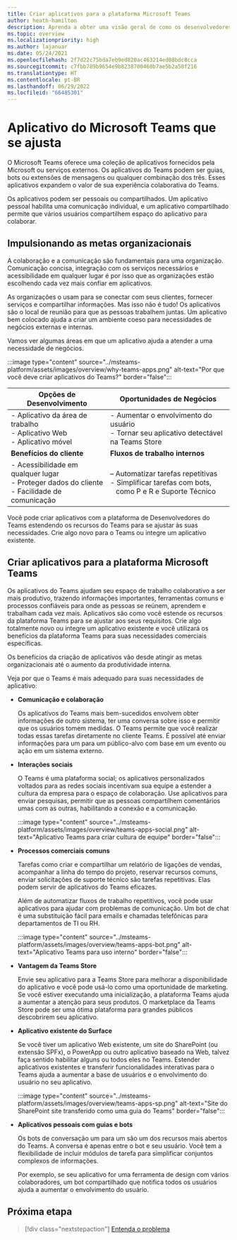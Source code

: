 ```yaml
---
title: Criar aplicativos para a plataforma Microsoft Teams
author: heath-hamilton
description: Aprenda a obter uma visão geral de como os desenvolvedores podem estender os recursos do Microsoft Teams com aplicativos personalizados.
ms.topic: overview
ms.localizationpriority: high
ms.author: lajanuar
ms.date: 05/24/2021
ms.openlocfilehash: 2f7d22c75bda7eb9ed820ac463214ed08bdc8cca
ms.sourcegitcommit: c7fbb789b9654e9b8238700460b7ae5b2a58f216
ms.translationtype: HT
ms.contentlocale: pt-BR
ms.lasthandoff: 06/29/2022
ms.locfileid: "66485301"
---
```

# <a name="teams-app-that-fits"></a>Aplicativo do Microsoft Teams que se ajusta

O Microsoft Teams oferece uma coleção de aplicativos fornecidos pela Microsoft ou serviços externos. Os aplicativos do Teams podem ser guias, bots ou extensões de mensagens ou qualquer combinação dos três. Esses aplicativos expandem o valor de sua experiência colaborativa do Teams.

Os aplicativos podem ser pessoais ou compartilhados. Um aplicativo pessoal habilita uma comunicação individual, e um aplicativo compartilhado permite que vários usuários compartilhem espaço do aplicativo para colaborar.

## <a name="driving-organizational-goals"></a>Impulsionando as metas organizacionais

A colaboração e a comunicação são fundamentais para uma organização. Comunicação concisa, integração com os serviços necessários e acessibilidade em qualquer lugar é por isso que as organizações estão escolhendo cada vez mais confiar em aplicativos.

As organizações o usam para se conectar com seus clientes, fornecer serviços e compartilhar informações. Mas isso não é tudo! Os aplicativos são o local de reunião para que as pessoas trabalhem juntas. Um aplicativo bem colocado ajuda a criar um ambiente coeso para necessidades de negócios externas e internas.

Vamos ver algumas áreas em que um aplicativo ajuda a atender a uma necessidade de negócios.

:::image type="content" source="../msteams-platform/assets/images/overview/why-teams-apps.png" alt-text="Por que você deve criar aplicativos do Teams?" border="false":::

| **Opções de Desenvolvimento** | **Oportunidades de Negócios** |
| --- | --- |
| - Aplicativo da área de trabalho <br> - Aplicativo Web <br> - Aplicativo móvel | - Aumentar o envolvimento do usuário <br> - Tornar seu aplicativo detectável na Teams Store |
| **Benefícios do cliente** | **Fluxos de trabalho internos** |
| - Acessibilidade em qualquer lugar <br> - Proteger dados do cliente <br> - Facilidade de comunicação | – Automatizar tarefas repetitivas <br> - Simplificar tarefas com bots, <br> &nbsp;&nbsp; como P e R e Suporte Técnico |

Você pode criar aplicativos com a plataforma de Desenvolvedores do Teams estendendo os recursos do Teams para se ajustar às suas necessidades. Crie algo novo para o Teams ou integre um aplicativo existente.

## <a name="build-apps-with-microsoft-teams-platform"></a>Criar aplicativos para a plataforma Microsoft Teams

Os aplicativos do Teams ajudam seu espaço de trabalho colaborativo a ser mais produtivo, trazendo informações importantes, ferramentas comuns e processos confiáveis para onde as pessoas se reúnem, aprendem e trabalham cada vez mais. Aplicativos são como você estende os recursos da plataforma Teams para se ajustar aos seus requisitos. Crie algo totalmente novo ou integre um aplicativo existente e você utilizará os benefícios da plataforma Teams para suas necessidades comerciais específicas.

Os benefícios da criação de aplicativos vão desde atingir as metas organizacionais até o aumento da produtividade interna.

Veja por que o Teams é mais adequado para suas necessidades de aplicativo:

- **Comunicação e colaboração**

    Os aplicativos do Teams mais bem-sucedidos envolvem obter informações de outro sistema, ter uma conversa sobre isso e permitir que os usuários tomem medidas. O Teams permite que você realizar todas essas tarefas diretamente no cliente Teams. É possível até enviar informações para um para um público-alvo com base em um evento ou ação em um sistema externo.

- **Interações sociais**

    O Teams é uma plataforma social; os aplicativos personalizados voltados para as redes sociais incentivam sua equipe a estender a cultura da empresa para o espaço de colaboração. Use aplicativos para enviar pesquisas, permitir que as pessoas compartilhem comentários umas com as outras, habilitando a conexão e a comunicação.

    :::image type="content" source="../msteams-platform/assets/images/overview/teams-apps-social.png" alt-text="Aplicativo Teams para criar cultura de equipe" border="false":::

- **Processos comerciais comuns**

    Tarefas como criar e compartilhar um relatório de ligações de vendas, acompanhar a linha do tempo do projeto, reservar recursos comuns, enviar solicitações de suporte técnico são tarefas repetitivas. Elas podem servir de aplicativos do Teams eficazes.

    Além de automatizar fluxos de trabalho repetitivos, você pode usar aplicativos para ajudar com problemas de comunicação. Um bot de chat é uma substituição fácil para emails e chamadas telefônicas para departamentos de TI ou RH.

    :::image type="content" source="../msteams-platform/assets/images/overview/teams-apps-bot.png" alt-text="Aplicativo Teams para uso interno" border="false":::

- **Vantagem da Teams Store**

    Envie seu aplicativo para a Teams Store para melhorar a disponibilidade do aplicativo e você pode usá-lo como uma oportunidade de marketing. Se você estiver executando uma inicialização, a plataforma Teams ajuda a aumentar a atenção para seus produtos. O marketplace da Teams Store pode ser uma ótima plataforma para grandes públicos descobrirem seu aplicativo.

- **Aplicativo existente do Surface**

    Se você tiver um aplicativo Web existente, um site do SharePoint (ou extensão SPFx), o PowerApp ou outro aplicativo baseado na Web, talvez faça sentido habilitar alguns ou todos eles no Teams. Estender aplicativos existentes e transferir funcionalidades interativas para o Teams ajuda a aumentar a base de usuários e o envolvimento do usuário no seu aplicativo.

    :::image type="content" source="../msteams-platform/assets/images/overview/teams-apps-sp.png" alt-text="Site do SharePoint site transferido como uma guia do Teams" border="false":::

- **Aplicativos pessoais com guias e bots**

    Os bots de conversação um para um são um dos recursos mais abertos do Teams. A conversa é apenas entre o bot e seu usuário. Você tem a flexibilidade de incluir módulos de tarefa para simplificar conjuntos complexos de informações.

    Por exemplo, se seu aplicativo for uma ferramenta de design com vários colaboradores, um bot compartilhado que notifica todos os usuários ajuda a aumentar o envolvimento do usuário.

## <a name="next-step"></a>Próxima etapa

> [!div class="nextstepaction"]
> [Entenda o problema](overview-story.md)
